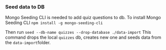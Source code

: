 ### Seed data to DB

Mongo Seeding CLI is needed to add quiz questions to db.
To install Mongo Seeding CLI
`npm install -g mongo-seeding-cli`

Then run `seed --db-name quizzes --drop-database ./data-import`
This command drops the local `quizzes` db, creates new one and seeds data from the `data-import`folder.
